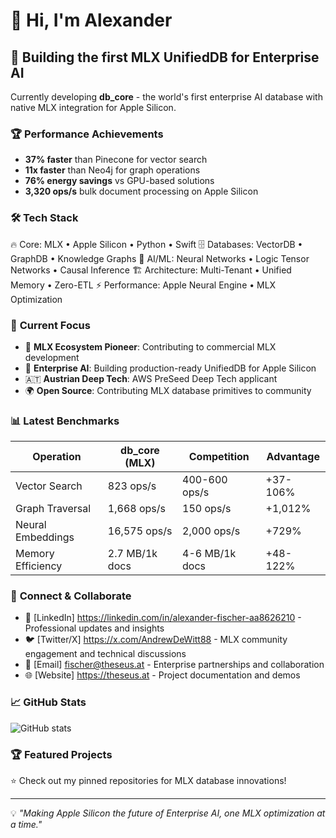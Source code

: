 # 👋 Hi, I'm Alexander

## 🚀 Building the first MLX UnifiedDB for Enterprise AI

Currently developing **db_core** - the world's first enterprise AI database with native MLX integration for Apple Silicon.

### 🏆 **Performance Achievements**
- **37% faster** than Pinecone for vector search
- **11x faster** than Neo4j for graph operations  
- **76% energy savings** vs GPU-based solutions
- **3,320 ops/s** bulk document processing on Apple Silicon

### 🛠️ **Tech Stack**
🔥 Core: MLX • Apple Silicon • Python • Swift
🗄️ Databases: VectorDB • GraphDB • Knowledge Graphs
🧠 AI/ML: Neural Networks • Logic Tensor Networks • Causal Inference
🏗️ Architecture: Multi-Tenant • Unified Memory • Zero-ETL
⚡ Performance: Apple Neural Engine • MLX Optimization

### 🎯 **Current Focus**
- 🔬 **MLX Ecosystem Pioneer**: Contributing to commercial MLX development
- 🏢 **Enterprise AI**: Building production-ready UnifiedDB for Apple Silicon
- 🇦🇹 **Austrian Deep Tech**: AWS PreSeed Deep Tech applicant
- 🌍 **Open Source**: Contributing MLX database primitives to community

### 📊 **Latest Benchmarks**
| Operation | db_core (MLX) | Competition | Advantage |
|-----------|---------------|-------------|-----------|
| Vector Search | 823 ops/s | 400-600 ops/s | +37-106% |
| Graph Traversal | 1,668 ops/s | 150 ops/s | +1,012% |
| Neural Embeddings | 16,575 ops/s | 2,000 ops/s | +729% |
| Memory Efficiency | 2.7 MB/1k docs | 4-6 MB/1k docs | +48-122% |

### 🔗 **Connect & Collaborate**
- 💼 [LinkedIn] https://linkedin.com/in/alexander-fischer-aa8626210 - Professional updates and insights
- 🐦 [Twitter/X] https://x.com/AndrewDeWitt88 - MLX community engagement and technical discussions
- 📧 [Email] fischer@theseus.at - Enterprise partnerships and collaboration
- 🌐 [Website] https://theseus.at - Project documentation and demos

### 📈 **GitHub Stats**
![GitHub stats](https://github-readme-stats.vercel.app/api?username=yourusername&show_icons=true&theme=radical)

### 🏆 **Featured Projects**
⭐ Check out my pinned repositories for MLX database innovations!

---
💡 *"Making Apple Silicon the future of Enterprise AI, one MLX optimization at a time."*
